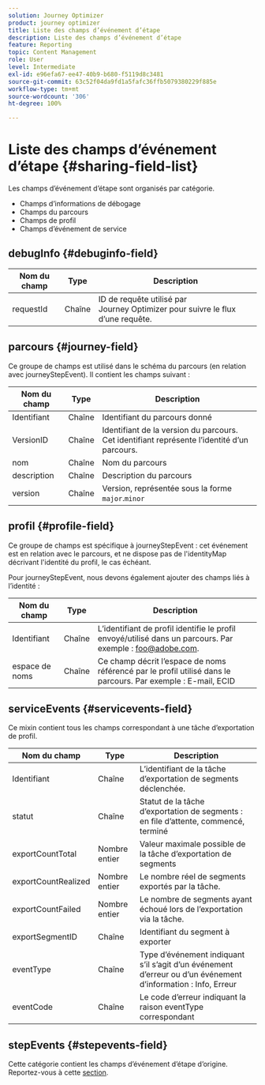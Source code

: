 ```yaml
---
solution: Journey Optimizer
product: journey optimizer
title: Liste des champs d’événement d’étape
description: Liste des champs d’événement d’étape
feature: Reporting
topic: Content Management
role: User
level: Intermediate
exl-id: e96efa67-ee47-40b9-b680-f5119d8c3481
source-git-commit: 63c52f04da9fd1a5fafc36ffb5079380229f885e
workflow-type: tm+mt
source-wordcount: '306'
ht-degree: 100%

---
```


# Liste des champs d’événement d’étape {#sharing-field-list}

Les champs d’événement d’étape sont organisés par catégorie.

* Champs d’informations de débogage
* Champs du parcours
* Champs de profil
* Champs d’événement de service

## debugInfo {#debuginfo-field}

| Nom du champ | Type | Description |
|---|---|------------|
| requestId | Chaîne | ID de requête utilisé par Journey Optimizer pour suivre le flux d’une requête. |

## parcours {#journey-field}

Ce groupe de champs est utilisé dans le schéma du parcours (en relation avec journeyStepEvent). Il contient les champs suivant :

| Nom du champ | Type | Description |
|---|---|------------|
| Identifiant | Chaîne | Identifiant du parcours donné |
| VersionID | Chaîne | Identifiant de la version du parcours. Cet identifiant représente l’identité d’un parcours. |
| nom | Chaîne | Nom du parcours |
| description | Chaîne | Description du parcours |
| version | Chaîne | Version, représentée sous la forme `major`.`minor` |

## profil {#profile-field}

Ce groupe de champs est spécifique à journeyStepEvent : cet événement est en relation avec le parcours, et ne dispose pas de l&#39;identityMap décrivant l&#39;identité du profil, le cas échéant.

Pour journeyStepEvent, nous devons également ajouter des champs liés à l’identité :

| Nom du champ | Type | Description |
|---|---|------------|
| Identifiant | Chaîne | L’identifiant de profil identifie le profil envoyé/utilisé dans un parcours. Par exemple : foo@adobe.com. |
| espace de noms | Chaîne | Ce champ décrit l’espace de noms référencé par le profil utilisé dans le parcours. Par exemple : E-mail, ECID |

## serviceEvents {#servicevents-field}

Ce mixin contient tous les champs correspondant à une tâche d’exportation de profil.

| Nom du champ | Type | Description |
|---|---|------------|
| Identifiant | Chaîne | L’identifiant de la tâche d’exportation de segments déclenchée. |
| statut | Chaîne | Statut de la tâche d’exportation de segments : en file d’attente, commencé, terminé |
| exportCountTotal | Nombre entier | Valeur maximale possible de la tâche d’exportation de segments |
| exportCountRealized | Nombre entier | Le nombre réel de segments exportés par la tâche. |
| exportCountFailed | Nombre entier | Le nombre de segments ayant échoué lors de l’exportation via la tâche. |
| exportSegmentID | Chaîne | Identifiant du segment à exporter |
| eventType | Chaîne | Type d’événement indiquant s’il s’agit d’un événement d’erreur ou d’un événement d’information : Info, Erreur |
| eventCode | Chaîne | Le code d’erreur indiquant la raison eventType correspondant |

## stepEvents {#stepevents-field}

Cette catégorie contient les champs d’événement d’étape d’origine. Reportez-vous à cette [section](../reports/sharing-legacy-fields.md).
